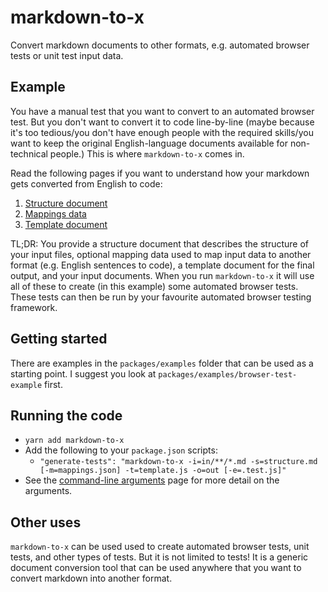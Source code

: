 # markdown-to-x

Convert markdown documents to other formats, e.g. automated browser tests or unit test input data.

## Example

You have a manual test that you want to convert to an automated browser test. But you don't want to convert it to code line-by-line (maybe because it's too tedious/you don't have enough people with the required skills/you want to keep the original English-language documents available for non-technical people.) This is where `markdown-to-x` comes in.

Read the following pages if you want to understand how your markdown gets converted from English to code:

1. [Structure document](docs/structure.md)
2. [Mappings data](docs/mappings.md)
3. [Template document](docs/templates.md)

TL;DR: You provide a structure document that describes the structure of your input files, optional mapping data used to map input data to another format (e.g. English sentences to code), a template document for the final output, and your input documents. When you run `markdown-to-x` it will use all of these to create (in this example) some automated browser tests. These tests can then be run by your favourite automated browser testing framework.

## Getting started

There are examples in the `packages/examples` folder that can be used as a starting point. I suggest you look at `packages/examples/browser-test-example` first.

## Running the code

- `yarn add markdown-to-x`
- Add the following to your `package.json` scripts:
    - `"generate-tests": "markdown-to-x -i=in/**/*.md -s=structure.md [-m=mappings.json] -t=template.js -o=out [-e=.test.js]"`
- See the [command-line arguments](docs/args.md) page for more detail on the arguments.

## Other uses

`markdown-to-x` can be used used to create automated browser tests, unit tests, and other types of tests. But it is not limited to tests! It is a generic document conversion tool that can be used anywhere that you want to convert markdown into another format.
